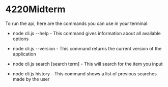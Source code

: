 # 4220Midterm
<!-- Website URL: https://zaldivarjoan.github.io/4220Midterm/ -->
To run the api, here are the commands you can  use in your terminal:

- node cli.js --help    - This command gives information about all available options
- node cli.js --version  - This command returns the current version of the application

- node cli.js search  [search term] - This will search for the item you input
- node cli.js history  - This command shows a list of previous searches made by the user



